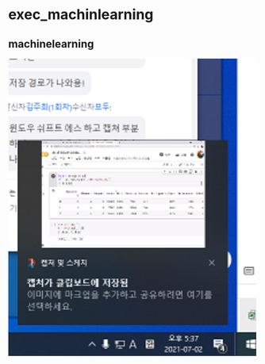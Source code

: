 # exec_machinlearning
## machinelearning

<img src="https://github.com/seryeongi/exec_machinlearning/blob/master/files/capture.png" alt="Girl in a jacket" width="500" height="600">
